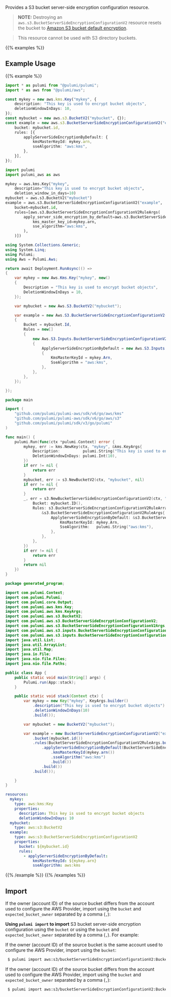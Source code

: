 Provides a S3 bucket server-side encryption configuration resource.

> **NOTE:** Destroying an `aws.s3.BucketServerSideEncryptionConfigurationV2` resource resets the bucket to [Amazon S3 bucket default encryption](https://docs.aws.amazon.com/AmazonS3/latest/userguide/default-encryption-faq.html).

> This resource cannot be used with S3 directory buckets.

{{% examples %}}
## Example Usage
{{% example %}}

```typescript
import * as pulumi from "@pulumi/pulumi";
import * as aws from "@pulumi/aws";

const mykey = new aws.kms.Key("mykey", {
    description: "This key is used to encrypt bucket objects",
    deletionWindowInDays: 10,
});
const mybucket = new aws.s3.BucketV2("mybucket", {});
const example = new aws.s3.BucketServerSideEncryptionConfigurationV2("example", {
    bucket: mybucket.id,
    rules: [{
        applyServerSideEncryptionByDefault: {
            kmsMasterKeyId: mykey.arn,
            sseAlgorithm: "aws:kms",
        },
    }],
});
```
```python
import pulumi
import pulumi_aws as aws

mykey = aws.kms.Key("mykey",
    description="This key is used to encrypt bucket objects",
    deletion_window_in_days=10)
mybucket = aws.s3.BucketV2("mybucket")
example = aws.s3.BucketServerSideEncryptionConfigurationV2("example",
    bucket=mybucket.id,
    rules=[aws.s3.BucketServerSideEncryptionConfigurationV2RuleArgs(
        apply_server_side_encryption_by_default=aws.s3.BucketServerSideEncryptionConfigurationV2RuleApplyServerSideEncryptionByDefaultArgs(
            kms_master_key_id=mykey.arn,
            sse_algorithm="aws:kms",
        ),
    )])
```
```csharp
using System.Collections.Generic;
using System.Linq;
using Pulumi;
using Aws = Pulumi.Aws;

return await Deployment.RunAsync(() => 
{
    var mykey = new Aws.Kms.Key("mykey", new()
    {
        Description = "This key is used to encrypt bucket objects",
        DeletionWindowInDays = 10,
    });

    var mybucket = new Aws.S3.BucketV2("mybucket");

    var example = new Aws.S3.BucketServerSideEncryptionConfigurationV2("example", new()
    {
        Bucket = mybucket.Id,
        Rules = new[]
        {
            new Aws.S3.Inputs.BucketServerSideEncryptionConfigurationV2RuleArgs
            {
                ApplyServerSideEncryptionByDefault = new Aws.S3.Inputs.BucketServerSideEncryptionConfigurationV2RuleApplyServerSideEncryptionByDefaultArgs
                {
                    KmsMasterKeyId = mykey.Arn,
                    SseAlgorithm = "aws:kms",
                },
            },
        },
    });

});
```
```go
package main

import (
	"github.com/pulumi/pulumi-aws/sdk/v6/go/aws/kms"
	"github.com/pulumi/pulumi-aws/sdk/v6/go/aws/s3"
	"github.com/pulumi/pulumi/sdk/v3/go/pulumi"
)

func main() {
	pulumi.Run(func(ctx *pulumi.Context) error {
		mykey, err := kms.NewKey(ctx, "mykey", &kms.KeyArgs{
			Description:          pulumi.String("This key is used to encrypt bucket objects"),
			DeletionWindowInDays: pulumi.Int(10),
		})
		if err != nil {
			return err
		}
		mybucket, err := s3.NewBucketV2(ctx, "mybucket", nil)
		if err != nil {
			return err
		}
		_, err = s3.NewBucketServerSideEncryptionConfigurationV2(ctx, "example", &s3.BucketServerSideEncryptionConfigurationV2Args{
			Bucket: mybucket.ID(),
			Rules: s3.BucketServerSideEncryptionConfigurationV2RuleArray{
				&s3.BucketServerSideEncryptionConfigurationV2RuleArgs{
					ApplyServerSideEncryptionByDefault: &s3.BucketServerSideEncryptionConfigurationV2RuleApplyServerSideEncryptionByDefaultArgs{
						KmsMasterKeyId: mykey.Arn,
						SseAlgorithm:   pulumi.String("aws:kms"),
					},
				},
			},
		})
		if err != nil {
			return err
		}
		return nil
	})
}
```
```java
package generated_program;

import com.pulumi.Context;
import com.pulumi.Pulumi;
import com.pulumi.core.Output;
import com.pulumi.aws.kms.Key;
import com.pulumi.aws.kms.KeyArgs;
import com.pulumi.aws.s3.BucketV2;
import com.pulumi.aws.s3.BucketServerSideEncryptionConfigurationV2;
import com.pulumi.aws.s3.BucketServerSideEncryptionConfigurationV2Args;
import com.pulumi.aws.s3.inputs.BucketServerSideEncryptionConfigurationV2RuleArgs;
import com.pulumi.aws.s3.inputs.BucketServerSideEncryptionConfigurationV2RuleApplyServerSideEncryptionByDefaultArgs;
import java.util.List;
import java.util.ArrayList;
import java.util.Map;
import java.io.File;
import java.nio.file.Files;
import java.nio.file.Paths;

public class App {
    public static void main(String[] args) {
        Pulumi.run(App::stack);
    }

    public static void stack(Context ctx) {
        var mykey = new Key("mykey", KeyArgs.builder()        
            .description("This key is used to encrypt bucket objects")
            .deletionWindowInDays(10)
            .build());

        var mybucket = new BucketV2("mybucket");

        var example = new BucketServerSideEncryptionConfigurationV2("example", BucketServerSideEncryptionConfigurationV2Args.builder()        
            .bucket(mybucket.id())
            .rules(BucketServerSideEncryptionConfigurationV2RuleArgs.builder()
                .applyServerSideEncryptionByDefault(BucketServerSideEncryptionConfigurationV2RuleApplyServerSideEncryptionByDefaultArgs.builder()
                    .kmsMasterKeyId(mykey.arn())
                    .sseAlgorithm("aws:kms")
                    .build())
                .build())
            .build());

    }
}
```
```yaml
resources:
  mykey:
    type: aws:kms:Key
    properties:
      description: This key is used to encrypt bucket objects
      deletionWindowInDays: 10
  mybucket:
    type: aws:s3:BucketV2
  example:
    type: aws:s3:BucketServerSideEncryptionConfigurationV2
    properties:
      bucket: ${mybucket.id}
      rules:
        - applyServerSideEncryptionByDefault:
            kmsMasterKeyId: ${mykey.arn}
            sseAlgorithm: aws:kms
```
{{% /example %}}
{{% /examples %}}

## Import

If the owner (account ID) of the source bucket differs from the account used to configure the AWS Provider, import using the `bucket` and `expected_bucket_owner` separated by a comma (`,`):

__Using `pulumi import` to import__ S3 bucket server-side encryption configuration using the `bucket` or using the `bucket` and `expected_bucket_owner` separated by a comma (`,`). For example:

If the owner (account ID) of the source bucket is the same account used to configure the AWS Provider, import using the `bucket`:

```sh
 $ pulumi import aws:s3/bucketServerSideEncryptionConfigurationV2:BucketServerSideEncryptionConfigurationV2 example bucket-name
```
 If the owner (account ID) of the source bucket differs from the account used to configure the AWS Provider, import using the `bucket` and `expected_bucket_owner` separated by a comma (`,`):

```sh
 $ pulumi import aws:s3/bucketServerSideEncryptionConfigurationV2:BucketServerSideEncryptionConfigurationV2 example bucket-name,123456789012
```
 